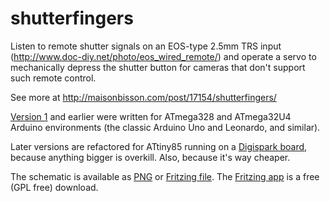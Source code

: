 shutterfingers
==============

Listen to remote shutter signals on an EOS-type 2.5mm TRS input (http://www.doc-diy.net/photo/eos_wired_remote/) and operate a servo to mechanically depress the shutter button for cameras that don't support such remote control.

See more at http://maisonbisson.com/post/17154/shutterfingers/

[Version 1](https://github.com/misterbisson/shutterfingers/releases/tag/1.0) and earlier were written for ATmega328 and ATmega32U4 Arduino environments (the classic Arduino Uno and Leonardo, and similar).

Later versions are refactored for ATtiny85 running on a [Digispark board](http://digistump.com/products/1), because anything bigger is overkill. Also, because it's way cheaper.

The schematic is available as [PNG](https://github.com/misterbisson/shutterfingers/blob/master/hardware/v2/shutterfingers.png) or [Fritzing file](https://github.com/misterbisson/shutterfingers/blob/master/hardware/v2/shutterfingers.fzz). The [Fritzing app](http://fritzing.org/download/) is a free (GPL free) download.

